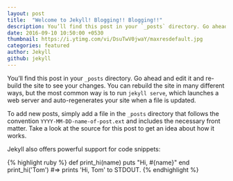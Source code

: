```yaml
---
layout: post
title:  "Welcome to Jekyll! Blogging!! Blogging!!"
description: You’ll find this post in your `_posts` directory. Go ahead and edit it and re-build the site to see your changes.
date: 2016-09-10 10:50:00 +0530
thumbnail: https://i.ytimg.com/vi/DsuTwV0jwaY/maxresdefault.jpg
categories: featured
author: Jekyll
github: jekyll
---
```

You’ll find this post in your `_posts` directory. Go ahead and edit it and re-build the site to see your changes. You can rebuild the site in many different ways, but the most common way is to run `jekyll serve`, which launches a web server and auto-regenerates your site when a file is updated.

To add new posts, simply add a file in the `_posts` directory that follows the convention `YYYY-MM-DD-name-of-post.ext` and includes the necessary front matter. Take a look at the source for this post to get an idea about how it works.

Jekyll also offers powerful support for code snippets:

{% highlight ruby %}
def print_hi(name)
  puts "Hi, #{name}"
end
print_hi('Tom')
#=> prints 'Hi, Tom' to STDOUT.
{% endhighlight %}


